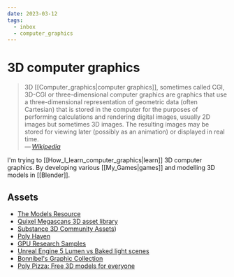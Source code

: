 ```yaml
---
date: 2023-03-12
tags:
  - inbox
  - computer_graphics
---
```


# 3D computer graphics

> 3D [[Computer_graphics|computer graphics]], sometimes called CGI, 3D-CGI or
> three-dimensional computer graphics are graphics that use a three-dimensional
> representation of geometric data (often Cartesian) that is stored in the
> computer for the purposes of performing calculations and rendering digital
> images, usually 2D images but sometimes 3D images. The resulting images may be
> stored for viewing later (possibly as an animation) or displayed in real
> time.\
> — <cite>[Wikipedia](https://en.wikipedia.org/wiki/3D_computer_graphics)</cite>

I'm trying to [[How_I_learn_computer_graphics|learn]] 3D computer graphics.
By developing various [[My_Games|games]] and modelling 3D models in [[Blender]].

## Assets

- [The Models Resource](https://www.models-resource.com/)
- [Quixel Megascans 3D asset library](https://quixel.com/megascans)
- [Substance 3D Community Assets](https://substance3d.adobe.com/community-assets?assetType=substanceMaterial))
- [Poly Haven](https://polyhaven.com/)
- [GPU Research Samples](https://www.intel.com/content/www/us/en/developer/topic-technology/graphics-research/samples.html)
- [Unreal Engine 5 Lumen vs Baked light scenes](https://unreal.shop/models/unreal-engine-5.-free-two-scenes.-lumen-vs-baked-light)
- [Bonnibel's Graphic Collection](https://graphic.neocities.org/directory)
- [Poly Pizza: Free 3D models for everyone](https://poly.pizza/)
